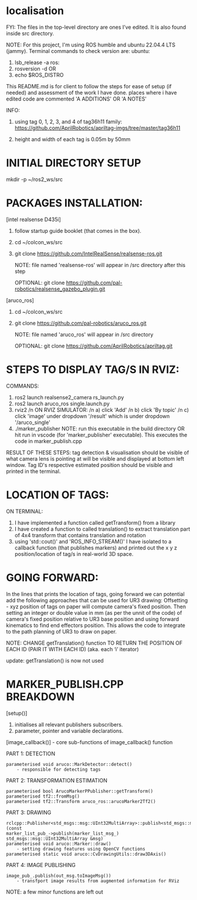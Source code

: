 # localisation

FYI: The files in the top-level directory are ones I’ve edited. It is also found inside src directory.

NOTE:
For this project, I'm using ROS humble and ubuntu 22.04.4 LTS (jammy).
Terminal commands to check version are:
ubuntu:
1. lsb_release -a
ros:
1. rosversion -d
OR
2. echo $ROS_DISTRO


This README.md is for client to follow the steps for ease of setup (if needed) and assessment of the work I have done.
places where i have edited code are commented 'A ADDITIONS' OR 'A NOTES'

INFO:
1. using tag 0, 1, 2, 3, and 4 of tag36h11 family: https://github.com/AprilRobotics/apriltag-imgs/tree/master/tag36h11

2. height and width of each tag is 0.05m by 50mm

INITIAL DIRECTORY SETUP
===
mkdir -p ~/ros2_ws/src

PACKAGES INSTALLATION:
=============

[intel realsense D435i]
1. follow startup guide booklet (that comes in the box).
2. cd ~/colcon_ws/src
3. git clone https://github.com/IntelRealSense/realsense-ros.git

   NOTE: file named 'realsense-ros' will appear in /src directory after this step

   OPTIONAL: git clone https://github.com/pal-robotics/realsense_gazebo_plugin.git


[aruco_ros]
1. cd ~/colcon_ws/src
2. git clone https://github.com/pal-robotics/aruco_ros.git

   NOTE: file named 'aruco_ros' will appear in /src directory

   OPTIONAL: git clone https://github.com/AprilRobotics/apriltag.git


STEPS TO DISPLAY TAG/S IN RVIZ:
=============
  COMMANDS:
  1. ros2 launch realsense2_camera rs_launch.py
  2. ros2 launch aruco_ros single.launch.py
  3. rviz2
    /n ON RVIZ SIMULATOR:
    /n a) click 'Add'
    /n b) click 'By topic'
    /n c) click 'image' under dropdown '/result' which is under dropdown '/aruco_single'
  4. ./marker_publisher
     NOTE: run this executable in the build directory OR hit run in vscode (for 'marker_publisher' executable). This executes the code in marker_publish.cpp

RESULT OF THESE STEPS: tag detection & visualisation should be visible of what camera lens is pointing at will be visible and displayed at bottom left window. Tag ID's respective estimated position should be visible and printed in the terminal.




LOCATION OF TAGS:
=============
  ON TERMINAL:
  1. I have implemented a function called getTransform() from a library
  2. I have created a function to called translation() to extract translation part of 4x4 transform that contains translation and rotation
  3. using 'std::cout()' and 'ROS_INFO_STREAM()' I have isolated to a callback function (that publishes markers) and printed out the x y z position/location of tag/s in real-world 3D space.


GOING FORWARD:
=============
In the lines that prints the location of tags, going forward we can potential add the following approaches that can be used for UR3 drawing:
Offsetting - xyz position of tags on paper will compute camera's fixed position. Then setting an integer or double value in mm (as per the unnit of the code) of camera's fixed position relative to UR3 base position and using forward kinematics to find end effectors position. This allows the code to integrate to the path planning of UR3 to draw on paper.

NOTE: CHANGE getTranslation() function TO RETURN THE POSITION OF EACH ID (PAIR IT WITH EACH ID) (aka. each ‘i’ iterator)

update: getTranslation() is now not used






MARKER_PUBLISH.CPP BREAKDOWN
===
[setup()]
1. initialises all relevant publishers subscribers.
2. parameter, pointer and variable declarations.

[image_callback()] - core sub-functions of image_callback() function

PART 1: DETECTION

	parameterised void aruco::MarkDetector::detect()
		- responsible for detecting tags
PART 2: TRANSFORMATION ESTIMATION

	parameterised bool ArucoMarkerPPublisher::getTransform()
	parameterised tf2::fromMsg()
	parameterised tf2::Transform aruco_ros::arucoMarker2Tf2()

PART 3: DRAWING

	rclcpp::Publisher<std_msgs::msg::UInt32MultiArray>::publish<std_msgs::msg::UInt32MultiArray>(const 
	marker_list_pub_->publish(marker_list_msg_)
	std_msgs::msg::UInt32MultiArray &msg)
	parameterised void aruco::Marker::draw()
 		- setting drawing features using OpenCV functions
	parameterised static void aruco::CvDrawingUtils::draw3DAxis()

PART 4: IMAGE PUBLISHING

	image_pub_.publish(out_msg.toImageMsg())
		- transfport image results from augmented information for RViz
   NOTE: a few minor functions are left out
